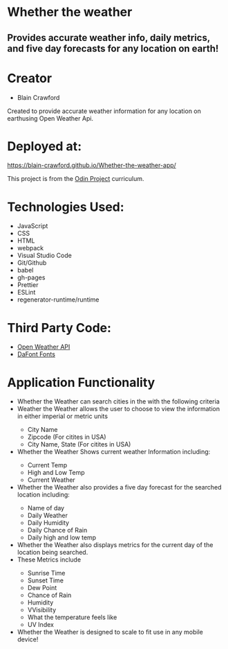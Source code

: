 # Whether the weather
## Provides accurate weather info, daily metrics, and five day forecasts for any location on earth!

# Creator
  - Blain Crawford

Created to provide accurate weather information for any location on earthusing Open Weather Api.

# Deployed at:
 https://blain-crawford.github.io/Whether-the-weather-app/

 This project is from the <a href="https://www.theodinproject.com/">Odin Project</a> curriculum.

 # Technologies Used:

 -  JavaScript
 -  CSS
 -  HTML
 -  webpack
 -  Visual Studio Code
 -  Git/Github
 -  babel
 -  gh-pages
 -  Prettier
 -  ESLint
 -  regenerator-runtime/runtime

 # Third Party Code:

 -  <a href="https://openweathermap.org/">Open Weather API</a>
 -  <a href="https://dafont.com">DaFont Fonts</a>

 # Application Functionality
 <ul> 
  <li> Whether the Weather can search cities in the with the following criteria</li>
  <li>Weather the Weather allows the user to choose to view the information in either imperial or metric units</li>
    <ul>
      <li>City Name</li>
      <li>Zipcode (For citites in USA)</li>
      <li>
      City Name, State (For citites in USA)
      </li>
    </ul>
  <li>Whether the Weather Shows current weather Information including:</li>
    <ul>
      <li>Current Temp</li>
      <li>High and Low Temp</li>
      <li>Current Weather</li>
    </ul>
  <li>Whether the Weather also provides a five day forecast for the searched location including:</li>
    <ul>
      <li>Name of day</li>
      <li>Daily Weather</li>
      <li>Daily Humidity</li>
      <li>Daily Chance of Rain</li>
      <li>Daily high and low temp</li>
    </ul>
  <li>Whether the Weather also displays metrics for the current day of the location being searched.</li>
  <li>These Metrics include</li>
    <ul>
      <li>Sunrise Time</li>
      <li>Sunset Time</li>
      <li>Dew Point</li>
      <li>Chance of Rain</li>
      <li>Humidity</li>
      <li>VVisibility</li>
      <li>What the temperature feels like</li>
      <li>UV Index</li>
    </ul>
  <li>Whether the Weather is designed to scale to fit use in any mobile device!</li>
</ul>